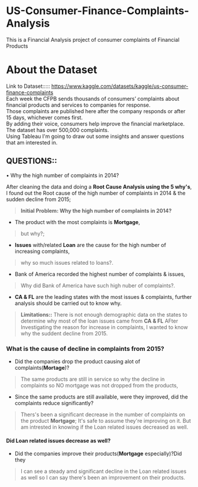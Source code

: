 # US-Consumer-Finance-Complaints-Analysis
This is a Financial Analysis project of consumer complaints of Financial Products

# About the Dataset

Link to Dataset::::: https://www.kaggle.com/datasets/kaggle/us-consumer-finance-complaints  
Each week the CFPB sends thousands of consumers’ complaints about financial products and services to companies for response.  
Those complaints are published here after the company responds or after 15 days, whichever comes first.  
By adding their voice, consumers help improve the financial marketplace.  
The dataset has over 500,000 complaints.  
Using Tableau I'm going to draw out some insights and answer questions that am interested in.


## QUESTIONS::
•	Why the high number of complaints in 2014? 


After cleaning the data and doing a **Root Cause Analysis using the 5 why's**, I found out the Root cause of the high number of complaints in 2014 & the sudden decline from 2015;

> **Initial Problem: Why the high number of complaints in 2014?**
* The product with the most complaints is **Mortgage**,
>but why?;
* **Issues** with/related **Loan** are the cause for the high number of increasing complaints,
>why so much issues related to loans?.
* Bank of America recorded the highest number of complaints & issues,
>Why did Bank of America have such high nuber of complaints?.
* **CA & FL** are the leading states with the most issues & complaints, further analysis should be carried out to know why.
> **Limitations::** There is not enough demographic data on the states to determine why most of the loan issues came from **CA & FL**
> AFter Investigating the reason for increase in complaints, I wanted to know why the suddent decline from 2015.
### What is the cause of decline in complaints from 2015?
* Did the companies drop the product causing alot of complaints(**Mortage**)?
> The same products are still in service so why the decline in complaints so NO mortgage was not dropped from the products, 
* Since the same products are still available, were they improved, did the complaints reduce significantly?
> Thers's been a significant decrease in the number of complaints on the product **Mortgage**; It's safe to assume they're improving on it. But am intrested in knowing if the Loan related issues decreased as well.
#### Did Loan related issues decrease as well?
* Did the companies improve their products(**Mortgage** especially)?Did they
 > I can see a steady amd significant decline in the Loan related issues as well so I can say there's been an improvement on their products.
